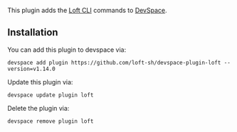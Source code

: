 This plugin adds the [Loft CLI](https://github.com/loft-sh/loft) commands to [DevSpace](https://devspace.sh/). 

## Installation

You can add this plugin to devspace via:
```
devspace add plugin https://github.com/loft-sh/devspace-plugin-loft --version=v1.14.0
```

Update this plugin via:
```
devspace update plugin loft
```

Delete the plugin via:
```
devspace remove plugin loft
```
